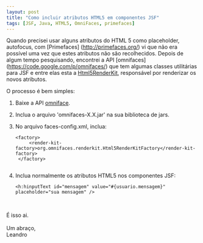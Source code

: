 ```yaml
--- 
layout: post
title: "Como incluir atributos HTML5 em componentes JSF"
tags: [JSF, Java, HTML5, OmniFaces, primefaces]
---
```


Quando precisei usar alguns atributos do HTML 5 como placeholder, autofocus, com
[Primefaces] (http://primefaces.org/) vi que n&atilde;o era poss&iacute;vel uma vez que estes
atributos n&atilde;o s&atilde;o recolhecidos. Depois de algum tempo pesquisando, encontrei 
a API [omnifaces] (https://code.google.com/p/omnifaces/) que tem algumas classes
utilit&aacute;rias para JSF e entre elas esta a [Html5RenderKit](http://wiki.omnifaces.googlecode.com/hg/javadoc/org/omnifaces/renderkit/Html5RenderKit.html),
respons&aacute;vel por renderizar os novos atributos.

O processo &eacute; bem simples:

1. Baixe a API [omniface](https://code.google.com/p/omnifaces/downloads/list).

2. Inclua o arquivo 'omnifaces-X.X.jar' na sua biblioteca de jars.

3. No arquivo faces-config.xml, inclua:

	<pre><code>&lt;factory&gt;
	    &lt;render-kit-factory&gt;org.omnifaces.renderkit.Html5RenderKitFactory&lt;/render-kit-factory&gt;
	&lt;/factory&gt;
	</code></pre>
	
4. Inclua normalmente os atributos HTML5 nos componentes JSF:

	<pre><code>&lt;h:hinputText id="mensagem" value="#{usuario.mensagem}" placeholder="sua mensagem" /&gt;
	</code></pre>
<br/>	
&Eacute; isso ai. <br/><br/>
Um abra&ccedil;o, <br/>
Leandro